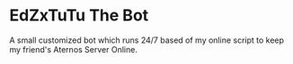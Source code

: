 # EdZxTuTu The Bot

A small customized bot which runs 24/7 based of my online script to keep my friend's Aternos Server Online.

